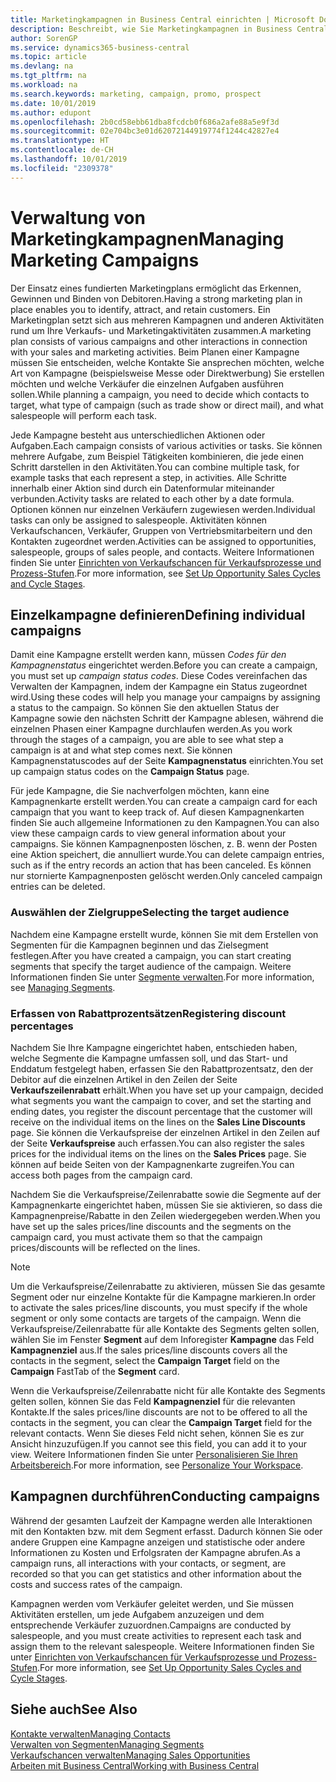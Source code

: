 ```yaml
---
title: Marketingkampagnen in Business Central einrichten | Microsoft Docs
description: Beschreibt, wie Sie Marketingkampagnen in Business Central einrichten und ausführen, um potenzielle Kunden zu identifizieren und Kunden zu behalten.
author: SorenGP
ms.service: dynamics365-business-central
ms.topic: article
ms.devlang: na
ms.tgt_pltfrm: na
ms.workload: na
ms.search.keywords: marketing, campaign, promo, prospect
ms.date: 10/01/2019
ms.author: edupont
ms.openlocfilehash: 2b0cd58ebb61dba8fcdcb0f686a2afe88a5e9f3d
ms.sourcegitcommit: 02e704bc3e01d62072144919774f1244c42827e4
ms.translationtype: HT
ms.contentlocale: de-CH
ms.lasthandoff: 10/01/2019
ms.locfileid: "2309378"
---
```

# <a name="managing-marketing-campaigns"></a><span data-ttu-id="8cec5-103">Verwaltung von Marketingkampagnen</span><span class="sxs-lookup"><span data-stu-id="8cec5-103">Managing Marketing Campaigns</span></span>
<span data-ttu-id="8cec5-104">Der Einsatz eines fundierten Marketingplans ermöglicht das Erkennen, Gewinnen und Binden von Debitoren.</span><span class="sxs-lookup"><span data-stu-id="8cec5-104">Having a strong marketing plan in place enables you to identify, attract, and retain customers.</span></span> <span data-ttu-id="8cec5-105">Ein Marketingplan setzt sich aus mehreren Kampagnen und anderen Aktivitäten rund um Ihre Verkaufs- und Marketingaktivitäten zusammen.</span><span class="sxs-lookup"><span data-stu-id="8cec5-105">A marketing plan consists of various campaigns and other interactions in connection with your sales and marketing activities.</span></span> <span data-ttu-id="8cec5-106">Beim Planen einer Kampagne müssen Sie entscheiden, welche Kontakte Sie ansprechen möchten, welche Art von Kampagne (beispielsweise Messe oder Direktwerbung) Sie erstellen möchten und welche Verkäufer die einzelnen Aufgaben ausführen sollen.</span><span class="sxs-lookup"><span data-stu-id="8cec5-106">While planning a campaign, you need to decide which contacts to target, what type of campaign (such as trade show or direct mail), and what salespeople will perform each task.</span></span>

<span data-ttu-id="8cec5-107">Jede Kampagne besteht aus unterschiedlichen Aktionen oder Aufgaben.</span><span class="sxs-lookup"><span data-stu-id="8cec5-107">Each campaign consists of various activities or tasks.</span></span> <span data-ttu-id="8cec5-108">Sie können mehrere Aufgabe, zum Beispiel Tätigkeiten kombinieren, die jede einen Schritt darstellen in den Aktivitäten.</span><span class="sxs-lookup"><span data-stu-id="8cec5-108">You can combine multiple task, for example tasks that each represent a step, in activities.</span></span> <span data-ttu-id="8cec5-109">Alle Schritte innerhalb einer Aktion sind durch ein Datenformular miteinander verbunden.</span><span class="sxs-lookup"><span data-stu-id="8cec5-109">Activity tasks are related to each other by a date formula.</span></span> <span data-ttu-id="8cec5-110">Optionen können nur einzelnen Verkäufern zugewiesen werden.</span><span class="sxs-lookup"><span data-stu-id="8cec5-110">Individual tasks can only be assigned to salespeople.</span></span> <span data-ttu-id="8cec5-111">Aktivitäten können Verkaufschancen, Verkäufer, Gruppen von Vertriebsmitarbeitern und den Kontakten zugeordnet werden.</span><span class="sxs-lookup"><span data-stu-id="8cec5-111">Activities can be assigned to opportunities, salespeople, groups of sales people, and contacts.</span></span> <span data-ttu-id="8cec5-112">Weitere Informationen finden Sie unter [Einrichten von Verkaufschancen für Verkaufsprozesse und Prozess-Stufen](marketing-how-setup-opportunity-sales-cycles-stages.md).</span><span class="sxs-lookup"><span data-stu-id="8cec5-112">For more information, see [Set Up Opportunity Sales Cycles and Cycle Stages](marketing-how-setup-opportunity-sales-cycles-stages.md).</span></span>

## <a name="defining-individual-campaigns"></a><span data-ttu-id="8cec5-113">Einzelkampagne definieren</span><span class="sxs-lookup"><span data-stu-id="8cec5-113">Defining individual campaigns</span></span>
<span data-ttu-id="8cec5-114">Damit eine Kampagne erstellt werden kann, müssen *Codes für den Kampagnenstatus* eingerichtet werden.</span><span class="sxs-lookup"><span data-stu-id="8cec5-114">Before you can create a campaign, you must set up *campaign status codes*.</span></span> <span data-ttu-id="8cec5-115">Diese Codes vereinfachen das Verwalten der Kampagnen, indem der Kampagne ein Status zugeordnet wird.</span><span class="sxs-lookup"><span data-stu-id="8cec5-115">Using these codes will help you manage your campaigns by assigning a status to the campaign.</span></span> <span data-ttu-id="8cec5-116">So können Sie den aktuellen Status der Kampagne sowie den nächsten Schritt der Kampagne ablesen, während die einzelnen Phasen einer Kampagne durchlaufen werden.</span><span class="sxs-lookup"><span data-stu-id="8cec5-116">As you work through the stages of a campaign, you are able to see what step a campaign is at and what step comes next.</span></span> <span data-ttu-id="8cec5-117">Sie können Kampagnenstatuscodes auf der Seite **Kampagnenstatus** einrichten.</span><span class="sxs-lookup"><span data-stu-id="8cec5-117">You set up campaign status codes on the **Campaign Status** page.</span></span>

<span data-ttu-id="8cec5-118">Für jede Kampagne, die Sie nachverfolgen möchten, kann eine Kampagnenkarte erstellt werden.</span><span class="sxs-lookup"><span data-stu-id="8cec5-118">You can create a campaign card for each campaign that you want to keep track of.</span></span> <span data-ttu-id="8cec5-119">Auf diesen Kampagnenkarten finden Sie auch allgemeine Informationen zu den Kampagnen.</span><span class="sxs-lookup"><span data-stu-id="8cec5-119">You can also view these campaign cards to view general information about your campaigns.</span></span>
<span data-ttu-id="8cec5-120">Sie können Kampagnenposten löschen, z. B. wenn der Posten eine Aktion speichert, die annulliert wurde.</span><span class="sxs-lookup"><span data-stu-id="8cec5-120">You can delete campaign entries, such as if the entry records an action that has been canceled.</span></span> <span data-ttu-id="8cec5-121">Es können nur stornierte Kampagnenposten gelöscht werden.</span><span class="sxs-lookup"><span data-stu-id="8cec5-121">Only canceled campaign entries can be deleted.</span></span>

### <a name="selecting-the-target-audience"></a><span data-ttu-id="8cec5-122">Auswählen der Zielgruppe</span><span class="sxs-lookup"><span data-stu-id="8cec5-122">Selecting the target audience</span></span>
<span data-ttu-id="8cec5-123">Nachdem eine Kampagne erstellt wurde, können Sie mit dem Erstellen von Segmenten für die Kampagnen beginnen und das Zielsegment festlegen.</span><span class="sxs-lookup"><span data-stu-id="8cec5-123">After you have created a campaign, you can start creating segments that specify the target audience of the campaign.</span></span> <span data-ttu-id="8cec5-124">Weitere Informationen finden Sie unter [Segmente verwalten](marketing-segments.md).</span><span class="sxs-lookup"><span data-stu-id="8cec5-124">For more information, see [Managing Segments](marketing-segments.md).</span></span>

### <a name="registering-discount-percentages"></a><span data-ttu-id="8cec5-125">Erfassen von Rabattprozentsätzen</span><span class="sxs-lookup"><span data-stu-id="8cec5-125">Registering discount percentages</span></span>
<span data-ttu-id="8cec5-126">Nachdem Sie Ihre Kampagne eingerichtet haben, entschieden haben, welche Segmente die Kampagne umfassen soll, und das Start- und Enddatum festgelegt haben, erfassen Sie den Rabattprozentsatz, den der Debitor auf die einzelnen Artikel in den Zeilen der Seite **Verkaufszeilenrabatt** erhält.</span><span class="sxs-lookup"><span data-stu-id="8cec5-126">When you have set up your campaign, decided what segments you want the campaign to cover, and set the starting and ending dates, you register the discount percentage that the customer will receive on the individual items on the lines on the **Sales Line Discounts** page.</span></span> <span data-ttu-id="8cec5-127">Sie können die Verkaufspreise der einzelnen Artikel in den Zeilen auf der Seite **Verkaufspreise** auch erfassen.</span><span class="sxs-lookup"><span data-stu-id="8cec5-127">You can also register the sales prices for the individual items on the lines on the **Sales Prices** page.</span></span> <span data-ttu-id="8cec5-128">Sie können auf beide Seiten von der Kampagnenkarte zugreifen.</span><span class="sxs-lookup"><span data-stu-id="8cec5-128">You can access both pages from the campaign card.</span></span>

 <span data-ttu-id="8cec5-129">Nachdem Sie die Verkaufspreise/Zeilenrabatte sowie die Segmente auf der Kampagnenkarte eingerichtet haben, müssen Sie sie aktivieren, so dass die Kampagnenpreise/Rabatte in den Zeilen wiedergegeben werden.</span><span class="sxs-lookup"><span data-stu-id="8cec5-129">When you have set up the sales prices/line discounts and the segments on the campaign card, you must activate them so that the campaign prices/discounts will be reflected on the lines.</span></span>

> [!NOTE]  
>   <span data-ttu-id="8cec5-130">Um die Verkaufspreise/Zeilenrabatte zu aktivieren, müssen Sie das gesamte Segment oder nur einzelne Kontakte für die Kampagne markieren.</span><span class="sxs-lookup"><span data-stu-id="8cec5-130">In order to activate the sales prices/line discounts, you must specify if the whole segment or only some contacts are targets of the campaign.</span></span> <span data-ttu-id="8cec5-131">Wenn die Verkaufspreise/Zeilenrabatte für alle Kontakte des Segments gelten sollen, wählen Sie im Fenster **Segment** auf dem Inforegister **Kampagne** das Feld **Kampagnenziel** aus.</span><span class="sxs-lookup"><span data-stu-id="8cec5-131">If the sales prices/line discounts covers all the contacts in the segment, select the **Campaign Target** field on the **Campaign** FastTab of the **Segment** card.</span></span>

<span data-ttu-id="8cec5-132">Wenn die Verkaufspreise/Zeilenrabatte nicht für alle Kontakte des Segments gelten sollen, können Sie das Feld **Kampagnenziel** für die relevanten Kontakte.</span><span class="sxs-lookup"><span data-stu-id="8cec5-132">If the sales prices/line discounts are not to be offered to all the contacts in the segment, you can clear the **Campaign Target** field for the relevant contacts.</span></span> <span data-ttu-id="8cec5-133">Wenn Sie dieses Feld nicht sehen, können Sie es zur Ansicht hinzuzufügen.</span><span class="sxs-lookup"><span data-stu-id="8cec5-133">If you cannot see this field, you can add it to your view.</span></span> <span data-ttu-id="8cec5-134">Weitere Informationen finden Sie unter [Personalisieren Sie Ihren Arbeitsbereich](ui-personalization-user.md).</span><span class="sxs-lookup"><span data-stu-id="8cec5-134">For more information, see [Personalize Your Workspace](ui-personalization-user.md).</span></span>

## <a name="conducting-campaigns"></a><span data-ttu-id="8cec5-135">Kampagnen durchführen</span><span class="sxs-lookup"><span data-stu-id="8cec5-135">Conducting campaigns</span></span>
<span data-ttu-id="8cec5-136">Während der gesamten Laufzeit der Kampagne werden alle Interaktionen mit den Kontakten bzw. mit dem Segment erfasst. Dadurch können Sie oder andere Gruppen eine Kampagne anzeigen und statistische oder andere Informationen zu Kosten und Erfolgsraten der Kampagne abrufen.</span><span class="sxs-lookup"><span data-stu-id="8cec5-136">As a campaign runs, all interactions with your contacts, or segment, are recorded so that you can get statistics and other information about the costs and success rates of the campaign.</span></span>

<span data-ttu-id="8cec5-137">Kampagnen werden vom Verkäufer geleitet werden, und Sie müssen Aktivitäten erstellen, um jede Aufgabem  anzuzeigen und dem entsprechende Verkäufer zuzuordnen.</span><span class="sxs-lookup"><span data-stu-id="8cec5-137">Campaigns are conducted by salespeople, and you must create activities to represent each task and assign them to the relevant salespeople.</span></span> <span data-ttu-id="8cec5-138">Weitere Informationen finden Sie unter [Einrichten von Verkaufschancen für Verkaufsprozesse und Prozess-Stufen](marketing-how-setup-opportunity-sales-cycles-stages.md).</span><span class="sxs-lookup"><span data-stu-id="8cec5-138">For more information, see [Set Up Opportunity Sales Cycles and Cycle Stages](marketing-how-setup-opportunity-sales-cycles-stages.md).</span></span>

## <a name="see-also"></a><span data-ttu-id="8cec5-139">Siehe auch</span><span class="sxs-lookup"><span data-stu-id="8cec5-139">See Also</span></span>
[<span data-ttu-id="8cec5-140">Kontakte verwalten</span><span class="sxs-lookup"><span data-stu-id="8cec5-140">Managing Contacts</span></span>](marketing-contacts.md)  
[<span data-ttu-id="8cec5-141">Verwalten von Segmenten</span><span class="sxs-lookup"><span data-stu-id="8cec5-141">Managing Segments</span></span>](marketing-segments.md)  
[<span data-ttu-id="8cec5-142">Verkaufschancen verwalten</span><span class="sxs-lookup"><span data-stu-id="8cec5-142">Managing Sales Opportunities</span></span>](marketing-manage-sales-opportunities.md)  
[<span data-ttu-id="8cec5-143">Arbeiten mit  Business Central</span><span class="sxs-lookup"><span data-stu-id="8cec5-143">Working with Business Central</span></span>](ui-work-product.md)  
